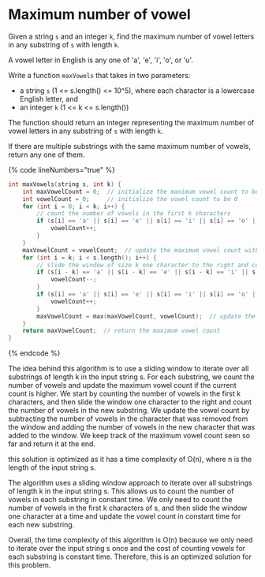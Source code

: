 # Maximum number of vowel

Given a string `s` and an integer `k`, find the maximum number of vowel letters in any substring of `s` with length `k`.

A vowel letter in English is any one of 'a', 'e', 'i', 'o', or 'u'.

Write a function `maxVowels` that takes in two parameters:

* a string `s` (1 <= s.length() <= 10^5), where each character is a lowercase English letter, and
* an integer `k` (1 <= k <= s.length())

The function should return an integer representing the maximum number of vowel letters in any substring of `s` with length `k`.

If there are multiple substrings with the same maximum number of vowels, return any one of them.

{% code lineNumbers="true" %}
```cpp
int maxVowels(string s, int k) {
    int maxVowelCount = 0;  // initialize the maximum vowel count to be 0
    int vowelCount = 0;     // initialize the vowel count to be 0
    for (int i = 0; i < k; i++) {
        // count the number of vowels in the first k characters
        if (s[i] == 'a' || s[i] == 'e' || s[i] == 'i' || s[i] == 'o' || s[i] == 'u') {
            vowelCount++;
        }
    }
    maxVowelCount = vowelCount;  // update the maximum vowel count with the count of the first k characters
    for (int i = k; i < s.length(); i++) {
        // slide the window of size k one character to the right and count the number of vowels in the new substring
        if (s[i - k] == 'a' || s[i - k] == 'e' || s[i - k] == 'i' || s[i - k] == 'o' || s[i - k] == 'u') {
            vowelCount--;
        }
        if (s[i] == 'a' || s[i] == 'e' || s[i] == 'i' || s[i] == 'o' || s[i] == 'u') {
            vowelCount++;
        }
        maxVowelCount = max(maxVowelCount, vowelCount);  // update the maximum vowel count if the current count is higher
    }
    return maxVowelCount;  // return the maximum vowel count
}
```
{% endcode %}

The idea behind this algorithm is to use a sliding window to iterate over all substrings of length k in the input string s. For each substring, we count the number of vowels and update the maximum vowel count if the current count is higher. We start by counting the number of vowels in the first k characters, and then slide the window one character to the right and count the number of vowels in the new substring. We update the vowel count by subtracting the number of vowels in the character that was removed from the window and adding the number of vowels in the new character that was added to the window. We keep track of the maximum vowel count seen so far and return it at the end.

this solution is optimized as it has a time complexity of O(n), where n is the length of the input string s.

The algorithm uses a sliding window approach to iterate over all substrings of length k in the input string s. This allows us to count the number of vowels in each substring in constant time. We only need to count the number of vowels in the first k characters of s, and then slide the window one character at a time and update the vowel count in constant time for each new substring.

Overall, the time complexity of this algorithm is O(n) because we only need to iterate over the input string s once and the cost of counting vowels for each substring is constant time. Therefore, this is an optimized solution for this problem.
